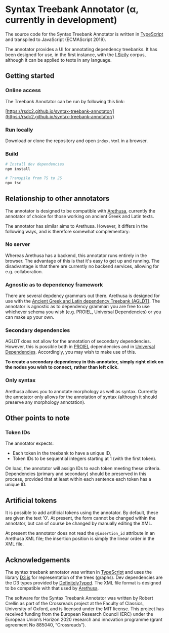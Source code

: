 # Syntax Treebank Annotator (α, currently in development)

The source code for the Syntax Treebank Annotator is written in [TypeScript](https://www.typescriptlang.org/) and transpiled to JavaScript (ECMAScript 2019).

The annotator provides a UI for annotating dependency treebanks. 
It has been designed for use, in the first instance, 
with the [I.Sicily](http://sicily.classics.ox.ac.uk/) corpus, 
although it can be applied to texts in any language.

## Getting started

### Online access

The Treebank Annotator can be run by following this link:

[https://rsdc2.github.io/syntax-treebank-annotator/](https://rsdc2.github.io/syntax-treebank-annotator/)

### Run locally

Download or clone the repository and open ```index.html``` in a browser.

### Build

``` bash
# Install dev dependencies
npm install

# Transpile from TS to JS
npx tsc
```

## Relationship to other annotators

The annotator is designed to be compatible with 
[Arethusa](https://www.perseids.org/tools/arethusa/app/#/), 
currently the annotator of choice for those working 
on ancient Greek and Latin texts.

The annotator has similar aims to Arethusa. 
However, it differs in the following ways, and 
is therefore somewhat complementary:


### No server
Whereas Arethusa has a backend, 
this annotator runs entirely in the browser. 
The advantage of this is that it's easy to
get up and running.
The disadvantage is that there are currently
no backend services, allowing for 
e.g. collaboration.


### Agnostic as to dependency framework
There are several depdency grammars out there.
Arethusa is designed for use with the
[Ancient Greek and Latin dependency Treebank (AGLDT)](http://perseusdl.github.io/treebank_data/).
The annotator is agnostic as to
dependency grammar: 
you are free to use whichever schema you wish (e.g. PROIEL, Universal Dependencies)
or you can make up your own.


### Secondary dependencies
AGLDT does not allow for the annotation of secondary dependencies.
However, this is possible both in 
[PROIEL](http://dev.syntacticus.org/annotation-guide/#introduction) dependencies and in
[Universal Dependencies](https://universaldependencies.org/u/overview/enhanced-syntax.html).
Accordingly, you may wish to make use of this.

**To create a secondary dependency in this annotator,**
**simply right click on the nodes you wish to connect,**
**rather than left click.** 


### Only syntax
Arethusa allows you to annotate morphology as well
as syntax. 
Currently the annotator only allows for the annotation 
of syntax 
(although it should preserve any morphology annotation).

## Other points to note

### Token IDs

The annotator expects:
- Each token in the treebank to have a unique ID,
- Token IDs to be sequential integers starting at 1 (with the first token).

On load, the annotator will assign IDs to each token meeting these criteria.
Dependencies (primary and secondary) should be preserved in this process,
provided that at least within each sentence each token has a unique ID.

## Artificial tokens

It is possible to add artificial tokens using the annotator. 
By default, these are given the text '0'. At present, the form cannot be 
changed within the annotator, but can of course be changed by manually
editing the XML.

At present the annotator does not read the ```@insertion_id``` attribute
in an Arethusa XML file; the insertion position is simply the linear order
in the XML file.

## Acknowledgements

The syntax treebank annotator was written in [TypeScript](https://www.typescriptlang.org/) and uses the library [D3.js](https://d3js.org/) for representation of the trees (graphs). Dev dependencies are the D3 types provided by [DefinitelyTyped](https://github.com/DefinitelyTyped/DefinitelyTyped/tree/master/types/d3). The XML file format is designed to be compatible with that used by [Arethusa](https://www.perseids.org/tools/arethusa/app/#/).

The software for the Syntax Treebank Annotator was written by Robert Crellin as part of the Crossreads project at the Faculty of Classics, University of Oxford, and is licensed under the MIT license. This project has received funding from the European Research Council (ERC) under the European Union’s Horizon 2020 research and innovation programme (grant agreement No 885040, “Crossreads”).
